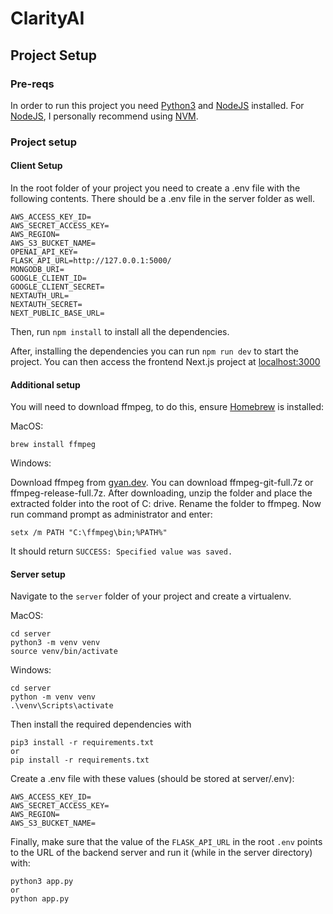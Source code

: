# ClarityAI

## Project Setup

### Pre-reqs

In order to run this project you need [Python3](https://www.python.org/downloads/) and [NodeJS](https://nodejs.org/en) installed. For [NodeJS](https://nodejs.org/en), I personally recommend using [NVM](https://github.com/nvm-sh/nvm).

### Project setup

#### Client Setup

In the root folder of your project you need to create a .env file with the following contents. There should be a .env file in the server folder as well.

```
AWS_ACCESS_KEY_ID=
AWS_SECRET_ACCESS_KEY=
AWS_REGION=
AWS_S3_BUCKET_NAME=
OPENAI_API_KEY=
FLASK_API_URL=http://127.0.0.1:5000/
MONGODB_URI=
GOOGLE_CLIENT_ID=
GOOGLE_CLIENT_SECRET=
NEXTAUTH_URL=
NEXTAUTH_SECRET=
NEXT_PUBLIC_BASE_URL=
```

Then, run `npm install` to install all the dependencies.

After, installing the dependencies you can run `npm run dev` to start the project. You can then access the frontend Next.js project at [localhost:3000](https://localhost:3000/)

#### Additional setup

You will need to download ffmpeg, to do this, ensure [Homebrew](https://brew.sh/) is installed:

MacOS:
```
brew install ffmpeg
```

Windows:

Download ffmpeg from [gyan.dev](https://www.gyan.dev/ffmpeg/builds/). You can download ffmpeg-git-full.7z or ffmpeg-release-full.7z. After downloading, unzip the folder and place the extracted folder into the root of C: drive. Rename the folder to ffmpeg.
Now run command prompt as administrator and enter:
```
setx /m PATH "C:\ffmpeg\bin;%PATH%"
```
It should return `SUCCESS: Specified value was saved.`


#### Server setup

Navigate to the `server` folder of your project and create a virtualenv.


MacOS:
```
cd server
python3 -m venv venv
source venv/bin/activate
```

Windows:
```
cd server
python -m venv venv
.\venv\Scripts\activate
```

Then install the required dependencies with
```
pip3 install -r requirements.txt
or
pip install -r requirements.txt
```

Create a .env file with these values (should be stored at server/.env):
```
AWS_ACCESS_KEY_ID=
AWS_SECRET_ACCESS_KEY=
AWS_REGION=
AWS_S3_BUCKET_NAME=
```

Finally, make sure that the value of the `FLASK_API_URL` in the root `.env` points to the URL of the backend server and run it (while in the server directory) with:
```
python3 app.py
or 
python app.py
```



